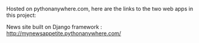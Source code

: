 Hosted on pythonanywhere.com, here are the links to the two web apps in this project:

News site built on Django framework : http://mynewsappetite.pythonanywhere.com/


